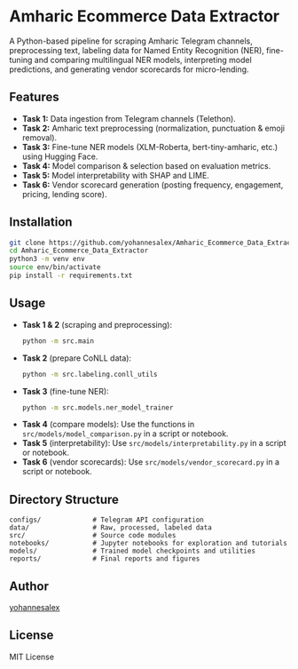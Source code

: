# Amharic Ecommerce Data Extractor

A Python-based pipeline for scraping Amharic Telegram channels, preprocessing text, labeling data for Named Entity Recognition (NER), fine-tuning and comparing multilingual NER models, interpreting model predictions, and generating vendor scorecards for micro-lending.

## Features
- **Task 1:** Data ingestion from Telegram channels (Telethon).
- **Task 2:** Amharic text preprocessing (normalization, punctuation & emoji removal).
- **Task 3:** Fine-tune NER models (XLM-Roberta, bert-tiny-amharic, etc.) using Hugging Face.
- **Task 4:** Model comparison & selection based on evaluation metrics.
- **Task 5:** Model interpretability with SHAP and LIME.
- **Task 6:** Vendor scorecard generation (posting frequency, engagement, pricing, lending score).

## Installation
```bash
git clone https://github.com/yohannesalex/Amharic_Ecommerce_Data_Extractor.git
cd Amharic_Ecommerce_Data_Extractor
python3 -m venv env
source env/bin/activate
pip install -r requirements.txt
```

## Usage
- **Task 1 & 2** (scraping and preprocessing):
  ```bash
  python -m src.main
  ```
- **Task 2** (prepare CoNLL data):
  ```bash
  python -m src.labeling.conll_utils
  ```
- **Task 3** (fine-tune NER):
  ```bash
  python -m src.models.ner_model_trainer
  ```
- **Task 4** (compare models):
  Use the functions in `src/models/model_comparison.py` in a script or notebook.
- **Task 5** (interpretability):
  Use `src/models/interpretability.py` in a script or notebook.
- **Task 6** (vendor scorecards):
  Use `src/models/vendor_scorecard.py` in a script or notebook.

## Directory Structure
```
configs/             # Telegram API configuration
data/                # Raw, processed, labeled data
src/                 # Source code modules
notebooks/           # Jupyter notebooks for exploration and tutorials
models/              # Trained model checkpoints and utilities
reports/             # Final reports and figures
``` 

## Author
[yohannesalex](https://github.com/yohannesalex)

## License
MIT License